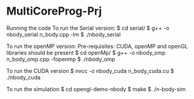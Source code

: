 # MultiCoreProg-Prj

Running the code
To run the Serial version:
$ cd serial/
$ g++ -o nbody_serial n_body.cpp -lm
$ ./nbody_serial

To run the openMP version:
Pre-requisites: CUDA, openMP and openGL libraries should be present
$ cd openMp/
$ g++ -o nbody_omp n_body_omp.cpp -fopenmp
$ ./nbody_omp

To run the CUDA version
$ nvcc -o nbody_cuda n_body_cuda.cu
$ ./nbody_cuda

To run the simulation
$ cd opengl-demo-nbody
$ make
$ ./n-body-sim
